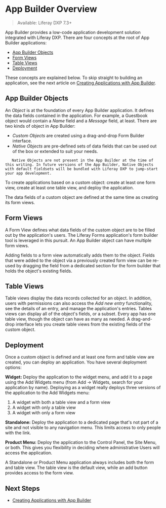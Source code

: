 # App Builder Overview

> Available: Liferay DXP 7.3+

App Builder provides a low-code application development solution integrated with Liferay DXP. There are four concepts at the root of App Builder applications:

* [App Builder Objects](#app-builder-objects)
* [Form Views](#form-views)
* [Table Views](#table-views)
* [Deployment](#deployment)

These concepts are explained below. To skip straight to building an application, see the next article on [Creating Applications with App Builder](./creating-applications-with-app-builder.md).

## App Builder Objects

An _Object_ is at the foundation of every App Builder application. It defines the data fields contained in the application. For example, a Guestbook object would contain a _Name_ field and a _Message_ field, at least. There are two kinds of object in App Builder:

* _Custom Objects_ are created using a drag-and-drop Form Builder interface.
* _Native Objects_ are pre-defined sets of data fields that can be used out of the box or extended to suit your needs.

```note::
   Native Objects are not present in the App Builder at the time of this writing. In future versions of the App Builder, Native Objects with default fieldsets will be bundled with Liferay DXP to jump-start your app development.
```

To create applications based on a custom object: create at least one form view, create at least one table view, and deploy the application.

The data fields of a custom object are defined at the same time as creating its form views.

## Form Views

A Form View defines what data fields of the custom object are to be filled out by the application's users. The Liferay Forms application's form builder tool is leveraged in this pursuit. An App Builder object can have multiple form views.

Adding fields to a form view automatically adds them to the object. Fields that were added to the object via a previously created form view can be re-used by dragging the field from a dedicated section for the form builder that holds the object's existing fields.

## Table Views

Table views display the data records collected for an object. In addition, users with permissions can also access the _Add new entry_ functionality, see the details of an entry, and manage the application's entries. Tables views can display all of the object's fields, or a subset. Every app has one table view, though the object can have as many as needed. A drag-and-drop interface lets you create table views from the existing fields of the custom object.

## Deployment

Once a custom object is defined and at least one form and table view are created, you can deploy an application. You have several deployment options:

**Widget:** Deploy the application to the widget menu, and add it to a page using the Add Widgets menu (from Add &rarr; Widgets, search for your application by name). Deploying as a widget really deploys three versions of the application to the Add Widgets menu:

1. A widget with both a table view and a form view
1. A widget with only a table view
1. A widget with only a form view

**Standalone:** Deploy the application to a dedicated page that's not part of a site and not visible to any navigation menu. This limits access to only people with the link.

**Product Menu:** Deploy the application to the Control Panel, the Site Menu, or both. This gives you flexibility in deciding where administrative Users will access the application.

A Standalone or Product Menu application always includes both the form and table view. The table view is the default view, while an add button provides access to the form view.

## Next Steps

* [Creating Applications with App Builder](./creating-applications-with-app-builder.md)
